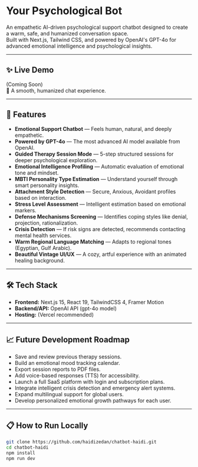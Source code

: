 # Your Psychological Bot

An empathetic AI-driven psychological support chatbot designed to create a warm, safe, and humanized conversation space.  
Built with Next.js, Tailwind CSS, and powered by OpenAI's GPT-4o for advanced emotional intelligence and psychological insights.

---

## ✨ Live Demo

(Coming Soon)  
🚀 A smooth, humanized chat experience.

---

## 🧠 Features

- **Emotional Support Chatbot** — Feels human, natural, and deeply empathetic.
- **Powered by GPT-4o** — The most advanced AI model available from OpenAI.
- **Guided Therapy Session Mode** — 5-step structured sessions for deeper psychological exploration.
- **Emotional Intelligence Profiling** — Automatic evaluation of emotional tone and mindset.
- **MBTI Personality Type Estimation** — Understand yourself through smart personality insights.
- **Attachment Style Detection** — Secure, Anxious, Avoidant profiles based on interaction.
- **Stress Level Assessment** — Intelligent estimation based on emotional markers.
- **Defense Mechanisms Screening** — Identifies coping styles like denial, projection, rationalization.
- **Crisis Detection** — If risk signs are detected, recommends contacting mental health services.
- **Warm Regional Language Matching** — Adapts to regional tones (Egyptian, Gulf Arabic).
- **Beautiful Vintage UI/UX** — A cozy, artful experience with an animated healing background.

---

## 🛠️ Tech Stack

- **Frontend:** Next.js 15, React 19, TailwindCSS 4, Framer Motion
- **Backend/API:** OpenAI API (gpt-4o model)
- **Hosting:** (Vercel recommended)

---

## 📈 Future Development Roadmap

- Save and review previous therapy sessions.
- Build an emotional mood tracking calendar.
- Export session reports to PDF files.
- Add voice-based responses (TTS) for accessibility.
- Launch a full SaaS platform with login and subscription plans.
- Integrate intelligent crisis detection and emergency alert systems.
- Expand multilingual support for global users.
- Develop personalized emotional growth pathways for each user.

---

## 📋 How to Run Locally

```bash
git clone https://github.com/haidizedan/chatbot-haidi.git
cd chatbot-haidi
npm install
npm run dev
